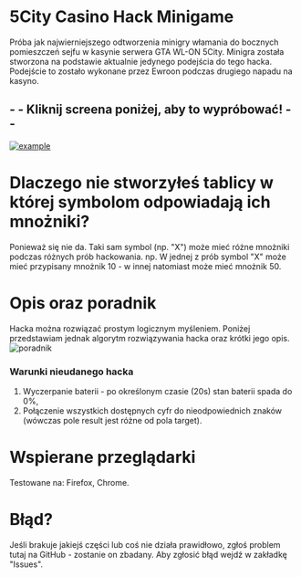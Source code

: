 # 5City Casino Hack Minigame

Próba jak najwierniejszego odtworzenia minigry włamania do bocznych pomieszczeń sejfu w kasynie serwera GTA WL-ON 5City.
Minigra została stworzona na podstawie aktualnie jedynego podejścia do tego hacka. Podejście to zostało wykonane przez Ewroon podczas drugiego napadu na kasyno.
## - - Kliknij screena poniżej, aby to wypróbować! - - 

[![example](https://user-images.githubusercontent.com/90990679/133932960-32db9b91-c72f-4c73-aef3-69b07a6439a0.png)](https://deemor.github.io/minigameVolt/)

# Dlaczego nie stworzyłeś tablicy w której symbolom odpowiadają ich mnożniki?
Ponieważ się nie da.
Taki sam symbol (np. "X") może mieć różne mnożniki podczas różnych prób hackowania.
np. 
W jednej z prób symbol "X" może mieć przypisany mnożnik 10 - w innej natomiast może mieć mnożnik 50.

# Opis oraz poradnik
Hacka można rozwiązać prostym logicznym myśleniem. Poniżej przedstawiam jednak algorytm rozwiązywania hacka oraz krótki jego opis.
![poradnik](https://user-images.githubusercontent.com/90990679/133933206-731f7a9b-d8be-4e49-853e-fd838f43bbf1.png)

### Warunki nieudanego hacka 
1. Wyczerpanie baterii - po określonym czasie (20s) stan baterii spada do 0%,
2. Połączenie wszystkich dostępnych cyfr do nieodpowiednich znaków (wówczas pole result jest różne od pola target).

# Wspierane przeglądarki
Testowane na: Firefox, Chrome.


# Błąd?
Jeśli brakuje jakiejś części lub coś nie działa prawidłowo, zgłoś problem tutaj na GitHub - zostanie on zbadany.
Aby zgłosić błąd wejdź w zakładkę "Issues".
